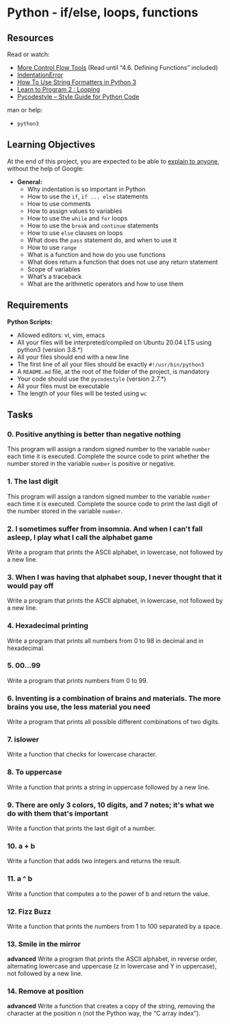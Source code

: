 # Python - if/else, loops, functions

## Resources
Read or watch:

- [More Control Flow Tools](https://docs.python.org/3/tutorial/controlflow.html) (Read until “4.6. Defining Functions” included)
- [IndentationError](https://www.youtube.com/watch?v=1QXOd2ZQs-Q)
- [How To Use String Formatters in Python 3](https://www.digitalocean.com/community/tutorials/how-to-use-string-formatters-in-python-3)
- [Learn to Program 2 : Looping](https://www.youtube.com/watch?v=swQEbZ6ez1I&list=PLGLfVvz_LVvTn3cK5e6LjhgGiSeVlIRwt&index=2)
- [Pycodestyle – Style Guide for Python Code](https://pypi.org/project/pycodestyle/)

man or help:

- `python3`

## Learning Objectives
At the end of this project, you are expected to be able to [explain to anyone](https://fs.blog/feynman-learning-technique/), without the help of Google:

- **General:**
  - Why indentation is so important in Python
  - How to use the `if`, `if ... else` statements
  - How to use comments
  - How to assign values to variables
  - How to use the `while` and `for` loops
  - How to use the `break` and `continue` statements
  - How to use `else` clauses on loops
  - What does the `pass` statement do, and when to use it
  - How to use `range`
  - What is a function and how do you use functions
  - What does return a function that does not use any return statement
  - Scope of variables
  - What’s a traceback
  - What are the arithmetic operators and how to use them

## Requirements
**Python Scripts:**
- Allowed editors: vi, vim, emacs
- All your files will be interpreted/compiled on Ubuntu 20.04 LTS using python3 (version 3.8.*)
- All your files should end with a new line
- The first line of all your files should be exactly `#!/usr/bin/python3`
- A `README.md` file, at the root of the folder of the project, is mandatory
- Your code should use the `pycodestyle` (version 2.7.*)
- All your files must be executable
- The length of your files will be tested using `wc`

## Tasks
### 0. Positive anything is better than negative nothing
This program will assign a random signed number to the variable `number` each time it is executed. Complete the source code to print whether the number stored in the variable `number` is positive or negative.

### 1. The last digit
This program will assign a random signed number to the variable `number` each time it is executed. Complete the source code to print the last digit of the number stored in the variable `number`.

### 2. I sometimes suffer from insomnia. And when I can't fall asleep, I play what I call the alphabet game
Write a program that prints the ASCII alphabet, in lowercase, not followed by a new line.

### 3. When I was having that alphabet soup, I never thought that it would pay off
Write a program that prints the ASCII alphabet, in lowercase, not followed by a new line.

### 4. Hexadecimal printing
Write a program that prints all numbers from 0 to 98 in decimal and in hexadecimal.

### 5. 00...99
Write a program that prints numbers from 0 to 99.

### 6. Inventing is a combination of brains and materials. The more brains you use, the less material you need
Write a program that prints all possible different combinations of two digits.

### 7. islower
Write a function that checks for lowercase character.

### 8. To uppercase
Write a function that prints a string in uppercase followed by a new line.

### 9. There are only 3 colors, 10 digits, and 7 notes; it's what we do with them that's important
Write a function that prints the last digit of a number.

### 10. a + b
Write a function that adds two integers and returns the result.

### 11. a ^ b
Write a function that computes a to the power of b and return the value.

### 12. Fizz Buzz
Write a function that prints the numbers from 1 to 100 separated by a space.

### 13. Smile in the mirror
**advanced**
Write a program that prints the ASCII alphabet, in reverse order, alternating lowercase and uppercase (z in lowercase and Y in uppercase), not followed by a new line.

### 14. Remove at position
**advanced**
Write a function that creates a copy of the string, removing the character at the position n (not the Python way, the “C array index”).